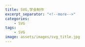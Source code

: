 ```yaml
---
title: SVG,学会制作
excerpt_separator: "<!--more-->"
categories:
    - SVG
tags:
    - SVG
image: assets/images/svg_title.jpg    
---
```

<svg height="70">
  <g> 
    <text font-family="microsoft yahei" font-size="20" y="30" x="30">
   <i class="fas fa-user-astronaut fa-lg fa-spin"></i>
      <animate attributeName="x" to="220" begin="0s" dur="3s"  repeatCount="indefinite" />
    </text>
  </g>
</svg>